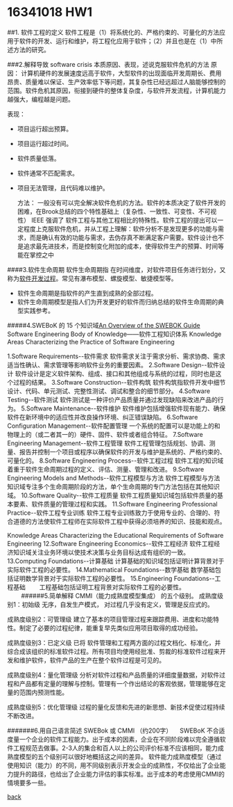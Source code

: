 ﻿---
layout: default
---

# 16341018 HW1

##1. 软件工程的定义
     软件工程是（1）将系统化的、严格约束的、可量化的方法应用于软件的开发、运行和维护，将工程化应用于软件；（2）并且也是在（1）中所述方法的研究。

###2.解释导致 software crisis 本质原因、表现，述说克服软件危机的方法
    原因：
       计算机硬件的发展速度远高于软件，大型软件的出现面临开发周期长、费用昂贵、质量难以保证、生产效率低下等问题，其复杂性已经远超过人脑能够控制的范围。软件危机其原因，衔接到硬件的整体复杂度，与软件开发流程，计算机能力越强大，编程越是问题。

   表现：
* 项目运行超出预算。
* 项目运行超过时间。
* 软件质量低落。
* 软件通常不匹配需求。
* 项目无法管理，且代码难以维护。

   方法：
          一般没有可以完全解决软件危机的方法。软件的本质决定了软件开发的困难，在Brook总结的四个特性基础上（复杂性、一致性、可变性、不可视性） IEEE 强调了 软件工程与其他工程相比的特殊性。软件工程的提出可以一定程度上克服软件危机，并从工程上理解：软件分析不是发现更多的功能与需求，而是确认有效的功能与需求，去伪存真不断满足客户需要。软件设计也不是追求最先进技术，而是控制变化附加的成本，使得软件生产的预算、时间等能在掌控之中

####3.软件生命周期
   软件生命周期指 在时间维度，对软件项目任务进行划分，又称为[软件开发过程]( https://www.sebokwiki.org/wiki/Key_Points_a_Systems_Engineer_Needs_to_Know_about_Software_Engineering)。常见有瀑布模型、螺旋模型、敏捷模型等。

* 软件生命周期是指软件的产生直到成熟的全部过程。
* 软件生命周期模型是指人们为开发更好的软件而归纳总结的软件生命周期的典型实践参考。

#####4.SWEBoK 的 15 个知识域[An Overview of the SWEBOK Guide]( https://www.sebokwiki.org/wiki/An_Overview_of_the_SWEBOK_Guide)
   Software Engineering Body of Knowledge——软件工程知识体系
       Knowledge Areas Characterizing the Practice of Software Engineering

1.Software Requirements--软件需求
        软件需求关注于需求分析、需求协商、需求适当性确认、需求管理等影响软件业务的重要因素。
2.Software Design--软件设计
        软件设计是定义软件架构、组成、接口和其他组成与系统的过程，同时也是这个过程的结果。
3.Software Construction--软件构筑
     软件构筑指软件开发中细节设计、代码、单元测试、完整性测试、调试和整合的细节部分。
4.Software Testing--软件测试
    软件测试是一种评价产品质量并通过发现缺陷来改进产品的行为。
5.Software Maintenance--软件维护
    软件维护包括增强软件现有能力、确保软件在新环境中的适应性并改良操作环境、纠正错误缺陷。
6.Software Configuration Management--软件配置管理
     一个系统的配置可以是功能上的和物理上的（或二者其一的）硬件、固件、软件或者组合特征。
7.Software Engineering Management--软件工程管理
   软件工程管理包括规划、协调、测量、报告并控制一个项目或程序以确保软件的开发与维护是系统的、严格约束的、可量化的。
8.Software Engineering Process--软件工程过程
     软件工程的知识域着重于软件生命周期过程的定义、评估、测量、管理和改进。
9.Software Engineering Models and Methods--软件工程模型与方法
     软件工程模型与方法知识域专注多个生命周期阶段的方法，单个生命周期的专门方法包括在其他知识域。
10.Software Quality--软件工程质量
     软件工程质量知识域包括软件质量的基本要素、软件质量的管理过程和实践。
11.Software Engineering Professional Practice--软件工程专业训练
    软件工程专业训练致力于使用专业的、合理的、符合道德的方法使软件工程师在实际软件工程中获得必须培养的知识、技能和观点。
 
Knowledge Areas Characterizing the Educational Requirements of Software Engineering
12.Software Engineering Economics--软件工程经济
     软件工程经济知识域关注业务环境以使技术决策与业务目标达成有组织的一致。
13.Computing Foundations--计算基础
     计算基础的知识域包括证明计算背景对于实际软件工程的必要性。
14.Mathematical Foundations--数学基础
    数学基础包括证明数学背景对于实际软件工程的必要性。
15.Engineering Foundations--工程基础
　　工程基础包括证明工程背景对实际软件工程的必要性。
　　
######5.简单解释 CMMI（能力成熟度模型集成） 的五个级别。
成熟度级别1：初始级
无序，自发生产模式， 对过程几乎没有定义，管理是反应式的。

成熟度级别2：可管理级
建立了基本的项目管理过程来跟踪费用、进度和功能特性。制定了必要的过程纪律，能重复早先类似应用项目取得的成功经验。

成熟度级别3：已定义级
已将 软件管理和工程两方面的过程文档化、标准化，并综合成该组织的标准软件过程。所有项目均使用经批准、剪裁的标准软件过程来开发和维护软件，软件产品的生产在整个软件过程是可见的。

成熟度级别4：量化管理级
分析对软件过程和产品质量的详细度量数据，对软件过程和产品都有定量的理解与控制。管理有一个作出结论的客观依据，管理能够在定量的范围内预测性能。

成熟度级别5：优化管理级
过程的量化反馈和先进的新思想、新技术促使过程持续不断改进。

#######6.用自己语言简述 SWEBok 或 CMMI （约200字）
　SWEBoK 不合适度量一个企业的软件工程能力。出于成本的因素，企业在不同阶段难以完全遵循软件工程规范去做事。2-3人的集合和百人以上的公司评价标准不应该相同，能力成熟度模型的五个级别可以很好地概括这之间的差异。
软件能力成熟度模型（通过使用知识（能力）的不同，用不同级别表示开发企业的成熟性，不仅给出了企业能力提升的路径，也给出了企业能力评估的事实标准。出于成本的考虑使用CMMI的情境要多一些。


[back](./)


